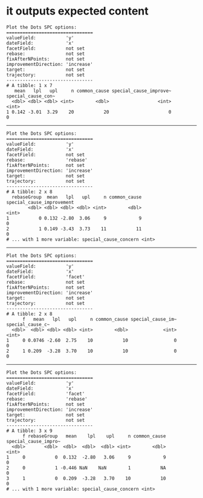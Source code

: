 # it outputs expected content

    Plot the Dots SPC options:
    ================================
    valueField:           'y'
    dateField:            'x'
    facetField:           not set
    rebase:               not set
    fixAfterNPoints:      not set
    improvementDirection: 'increase'
    target:               not set
    trajectory:           not set
    --------------------------------
    # A tibble: 1 x 7
       mean   lpl   upl     n common_cause special_cause_improve~ special_cause_con~
      <dbl> <dbl> <dbl> <int>        <dbl>                  <int>              <int>
    1 0.142 -3.01  3.29    20           20                      0                  0

---

    Plot the Dots SPC options:
    ================================
    valueField:           'y'
    dateField:            'x'
    facetField:           not set
    rebase:               'rebase'
    fixAfterNPoints:      not set
    improvementDirection: 'increase'
    target:               not set
    trajectory:           not set
    --------------------------------
    # A tibble: 2 x 8
      rebaseGroup  mean   lpl   upl     n common_cause special_cause_improvement
            <dbl> <dbl> <dbl> <dbl> <int>        <dbl>                     <int>
    1           0 0.132 -2.80  3.06     9            9                         0
    2           1 0.149 -3.43  3.73    11           11                         0
    # ... with 1 more variable: special_cause_concern <int>

---

    Plot the Dots SPC options:
    ================================
    valueField:           'y'
    dateField:            'x'
    facetField:           'facet'
    rebase:               not set
    fixAfterNPoints:      not set
    improvementDirection: 'increase'
    target:               not set
    trajectory:           not set
    --------------------------------
    # A tibble: 2 x 8
          f   mean   lpl   upl     n common_cause special_cause_im~ special_cause_c~
      <dbl>  <dbl> <dbl> <dbl> <int>        <dbl>             <int>            <int>
    1     0 0.0746 -2.60  2.75    10           10                 0                0
    2     1 0.209  -3.28  3.70    10           10                 0                0

---

    Plot the Dots SPC options:
    ================================
    valueField:           'y'
    dateField:            'x'
    facetField:           'facet'
    rebase:               'rebase'
    fixAfterNPoints:      not set
    improvementDirection: 'increase'
    target:               not set
    trajectory:           not set
    --------------------------------
    # A tibble: 3 x 9
          f rebaseGroup   mean    lpl    upl     n common_cause special_cause_impro~
      <dbl>       <dbl>  <dbl>  <dbl>  <dbl> <int>        <dbl>                <int>
    1     0           0  0.132  -2.80   3.06     9            9                    0
    2     0           1 -0.446 NaN    NaN        1           NA                    0
    3     1           0  0.209  -3.28   3.70    10           10                    0
    # ... with 1 more variable: special_cause_concern <int>

